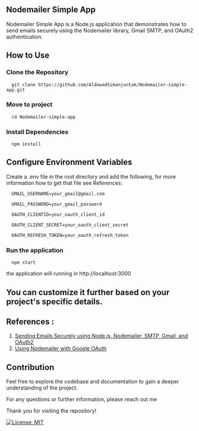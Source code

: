 ## Nodemailer Simple App

Nodemailer Simple App is a Node.js application that demonstrates how to send emails securely using the Nodemailer library, Gmail SMTP, and OAuth2 authentication.


## How to Use

### Clone the Repository
      git clone https://github.com/AldowadSimanjuntak/Nodemailer-simple-app.git
### Move to project
      cd Nodemailer-simple-app   
### Install Dependencies
      npm install
## Configure Environment Variables
Create a .env file in the root directory and add the following, for more information how to get that file see References:

      GMAIL_USERNAME=your_gmail@gmail.com

      GMAIL_PASSWORD=your_gmail_password

      OAUTH_CLIENTID=your_oauth_client_id

      OAUTH_CLIENT_SECRET=your_oauth_client_secret

      OAUTH_REFRESH_TOKEN=your_oauth_refresh_token

### Run the application
      npm start
the application will running in http://localhost:3000


## You can customize it further based on your project's specific details.


## References :
1. [Sending Emails Securely using Node.js, Nodemailer, SMTP, Gmail, and OAuth2](https://dev.to/chandrapantachhetri/sending-emails-securely-using-node-js-nodemailer-smtp-gmail-and-oauth2-g3a)
2. [Using Nodemailer with Google OAuth](https://stackoverflow.com/questions/51342952/using-nodemailer-with-google-oauth)


## Contribution
Feel free to explore the codebase and documentation to gain a deeper understanding of the project.

For any questions or further information, please reach out me

Thank you for visiting the repository!

[![License: MIT](https://img.shields.io/badge/License-MIT-yellow.svg)](https://opensource.org/licenses/MIT)